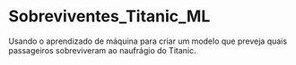 # Sobreviventes_Titanic_ML
Usando o aprendizado de máquina para criar um modelo que preveja quais passageiros sobreviveram ao naufrágio do Titanic.
